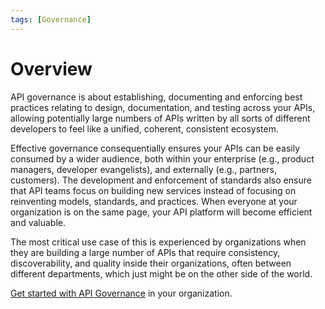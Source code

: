 ```yaml
---
tags: [Governance]
---
```


# Overview

API governance is about establishing, documenting and enforcing best practices relating to design, documentation, and testing across your APIs, allowing potentially large numbers of APIs written by all sorts of different developers to feel like a unified, coherent, consistent ecosystem.

Effective governance consequentially ensures your APIs can be easily consumed by a wider audience, both within your enterprise (e.g., product managers, developer evangelists), and externally (e.g., partners, customers). The development and enforcement of standards also ensure that API teams focus on building new services instead of focusing on reinventing models, standards, and practices. When everyone at your organization is on the same page, your API platform will become efficient and valuable.

The most critical use case of this is experienced by organizations when they are building a large number of APIs that require consistency, discoverability, and quality inside their organizations, often between different departments, which just might be on the other side of the world.

<!--To-Do: Add link-->

[Get started with API Governance](b.getting-started-with-api-governance.md) in your organization.
